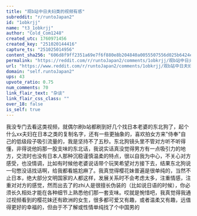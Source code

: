 ```yaml
---
title: "观b站中日夫妇类的视频有感"
subreddit: "r/runtoJapan2"
id: "1obkrjj"
name: "t3_1obkrjj"
author: "Cold_Com1248"
created_utc: 1760971456
created_key: "251020144416"
capture_ts: "251025014956"
content_sha256: "606d8f9ff2351a69e7f6f880e8b204840a0055507556d025b6424ef931cc2ac0"
permalink: "https://reddit.com/r/runtoJapan2/comments/1obkrjj/观b站中日夫妇类的视频有感/"
url: "https://www.reddit.com/r/runtoJapan2/comments/1obkrjj/观b站中日夫妇类的视频有感/"
domain: "self.runtoJapan2"
ups: 43
upvote_ratio: 0.75
num_comments: 70
link_flair_text: "杂谈"
link_flair_css_class: ""
over_18: false
is_self: true
---
```


我没专门去看这类视频，就偶尔刷b站都刷到好几个找日本老婆的东北狗了，起个什么xx夫妇在日本之类的复制名字，还有一些更抽象的，喜欢拍女方来"侍奉"自己的低级段子吸引流量的，我是坚持不了五秒。东北狗镜头里不管对方听不听得懂，非得说他妈那一股支味的东北话，我说实话真没觉得男方有一点吸引力的地方，交流时也没有日本人那种沉稳谨慎温柔的特点，很以自我为中心，不关心对方感受，也没情调，比如有时候他老婆说话带个玩笑希望对方接下去，结果东北狗说一句憋没话找话啊，给我都看尴尬麻了。我真觉得樱花妹普遍是很单纯的，当然不止日本，绝大部分文明国家的人都这样，发展关系时不会考虑太多，注重情感，注重对对方的感觉，然而出去了的zhi人是很擅长伪装的（比如说日语的时候），你必须长久相处才能在各种细节上熟悉他们那一套支味。哎就是惋惜吧，我真觉得我通过视频看到的樱花妹还有欧洲的女生，很多都可爱又有趣，或者温柔又有趣，远值得更好的幸福的，但由于不了解或性情单纯找了个中国男的
